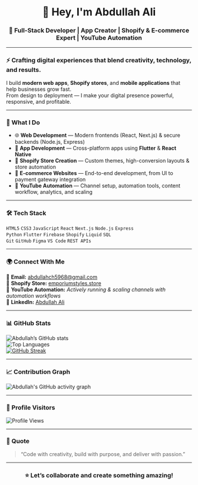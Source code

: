 <h1 align="center">👋 Hey, I'm Abdullah Ali</h1>
<h3 align="center">🚀 Full-Stack Developer | App Creator | Shopify & E-commerce Expert | YouTube Automation</h3>

---

### ⚡ Crafting digital experiences that blend creativity, technology, and results.

I build **modern web apps**, **Shopify stores**, and **mobile applications** that help businesses grow fast.  
From design to deployment — I make your digital presence powerful, responsive, and profitable.

---

### 🧠 What I Do
- 🌐 **Web Development** — Modern frontends (React, Next.js) & secure backends (Node.js, Express)
- 📱 **App Development** — Cross-platform apps using **Flutter** & **React Native**
- 🛒 **Shopify Store Creation** — Custom themes, high-conversion layouts & store automation
- 💼 **E-commerce Websites** — End-to-end development, from UI to payment gateway integration
- 🤖 **YouTube Automation** — Channel setup, automation tools, content workflow, analytics, and scaling

---

### 🛠️ Tech Stack
`HTML5` `CSS3` `JavaScript` `React` `Next.js` `Node.js` `Express`  
`Python` `Flutter` `Firebase` `Shopify` `Liquid` `SQL`  
`Git` `GitHub` `Figma` `VS Code` `REST APIs`

---

### 🌍 Connect With Me
📧 **Email:** [abdullahch5968@gmail.com](mailto:abdullahch5968@gmail.com)  
🛒 **Shopify Store:** [emporiumstyles.store](https://emporiumstyles.store/)  
🎥 **YouTube Automation:** *Actively running & scaling channels with automation workflows*  
💼 **LinkedIn:** [Abdullah Ali](https://www.linkedin.com/in/abdullah-ali-a7a582268/)

---

### 📊 GitHub Stats
![Abdullah’s GitHub stats](https://github-readme-stats.vercel.app/api?username=abdullah-ali&show_icons=true&theme=tokyonight)  
![Top Languages](https://github-readme-stats.vercel.app/api/top-langs/?username=abdullah-ali&layout=compact&theme=tokyonight)  
[![GitHub Streak](https://github-readme-streak-stats.herokuapp.com/?user=abdullah-ali&theme=tokyonight)](https://git.io/streak-stats)

---

### 📈 Contribution Graph
![Abdullah's GitHub activity graph](https://github-readme-activity-graph.vercel.app/graph?username=abdullah-ali&theme=tokyo-night)

---

### 👀 Profile Visitors
![Profile Views](https://komarev.com/ghpvc/?username=abdullah-ali&label=Profile%20Views&color=blueviolet&style=flat)

---

### 💬 Quote
> “Code with creativity, build with purpose, and deliver with passion.”

---

<h3 align="center">⭐ Let’s collaborate and create something amazing!</h3>

